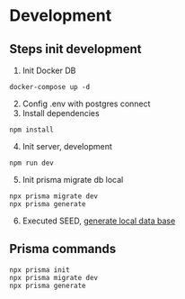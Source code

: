 # Development

## Steps init development

1. Init Docker DB

```
docker-compose up -d
```

2. Config .env with postgres connect
3. Install dependencies

```
npm install
```

4. Init server, development

```
npm run dev
```

5. Init prisma migrate db local

```
npx prisma migrate dev
npx prisma generate
```

6. Executed SEED, [generate local data base](http://localhost:3000/api/api/seed)

## Prisma commands

```
npx prisma init
npx prisma migrate dev
npx prisma generate
```
